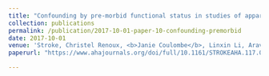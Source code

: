 ```yaml
---
title: "Confounding by pre-morbid functional status in studies of apparent sex differences in severity and outcome of stroke"
collection: publications
permalink: /publication/2017-10-01-paper-10-confounding-premorbid
date: 2017-10-01
venue: 'Stroke, Christel Renoux, <b>Janie Coulombe</b>, Linxin Li, Aravind Ganesh, Louise Silver, and Peter M Rothwell'
paperurl: "https://www.ahajournals.org/doi/full/10.1161/STROKEAHA.117.018187"

---
```

